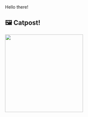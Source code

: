 Hello there!



## 🖼️ Catpost!

<sub>
    <img src="https://cdn2.thecatapi.com/images/dmf.jpg" height="256">
</sub>

